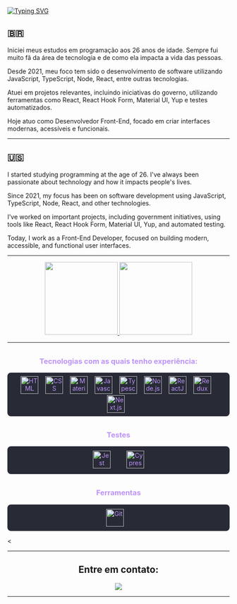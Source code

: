 [![Typing SVG](https://readme-typing-svg.demolab.com?font=Fira+Code&weight=700&size=24&pause=300&color=B287D3&center=true&multiline=true&repeat=false&width=1000&height=70&lines=Hello!+I'm+Marcelo+Dias;Front-End+Developer+%F0%9F%9A%80)](https://git.io/typing-svg)


<h2>🇧🇷</h2>
<p>Iniciei meus estudos em programação aos 26 anos de idade. Sempre fui muito fã da área de tecnologia e de como ela impacta a vida das pessoas.</p>

<p>Desde 2021, meu foco tem sido o desenvolvimento de software utilizando JavaScript, TypeScript, Node, React, entre outras tecnologias.</p>

<p>Atuei em projetos relevantes, incluindo iniciativas do governo, utilizando ferramentas como React, React Hook Form, Material UI, Yup e testes automatizados.</p>

<p>Hoje atuo como Desenvolvedor Front-End, focado em criar interfaces modernas, acessíveis e funcionais.</p>

<hr />

<h2>🇺🇸</h2>
<p>I started studying programming at the age of 26. I've always been passionate about technology and how it impacts people's lives.</p>

<p>Since 2021, my focus has been on software development using JavaScript, TypeScript, Node, React, and other technologies.</p>

<p>I’ve worked on important projects, including government initiatives, using tools like React, React Hook Form, Material UI, Yup, and automated testing.</p>

<p>Today, I work as a Front-End Developer, focused on building modern, accessible, and functional user interfaces.</p>

***************

<div align="center">
 <a href="https://github.com/marcelodiasdev">
  <img height="165em" src="https://github-readme-stats.vercel.app/api?username=marcelodiasdev&show_icons=true&theme=dracula&include_all_commits=true&count_private=true"/>
  <img height="165em" src="https://github-readme-stats.vercel.app/api/top-langs/?username=marcelodiasdev&layout=compact&langs_count=7&theme=dracula"/>
</a>
</div>

***************
<h3 align="center" style="margin-top: 32px; color: #BD93F9;">Tecnologias com as quais tenho experiência:</h3>
<p align="center" style="background-color: #282A36; padding: 8px; border-radius: 8px;">
  <img src="https://cdn.jsdelivr.net/gh/devicons/devicon/icons/html5/html5-original.svg" height="40" alt="HTML" title="HTML" style="color: #BD93F9; margin: 0 12px 0 0;"/>
  <img src="https://cdn.jsdelivr.net/gh/devicons/devicon/icons/css3/css3-original.svg" height="40" alt="CSS" title="CSS" style="color: #BD93F9; margin: 0 12px 0 0;"/>
  <img src="https://cdn.jsdelivr.net/gh/devicons/devicon/icons/materialui/materialui-original.svg" height="40" alt="Material UI" title="Material UI" style="color: #BD93F9; margin: 0 12px 0 0;"/>
  <img src="https://cdn.jsdelivr.net/gh/devicons/devicon/icons/javascript/javascript-original.svg" height="40" alt="Javascript" title="Javascript" style="color: #BD93F9; margin: 0 12px 0 0;"/>
  <img src="https://cdn.jsdelivr.net/gh/devicons/devicon/icons/typescript/typescript-original.svg" height="40" alt="Typescript" title="Typescript" style="color: #BD93F9; margin: 0 12px 0 0;"/>
  <img src="https://cdn.jsdelivr.net/gh/devicons/devicon/icons/nodejs/nodejs-original.svg" height="40" alt="Node.js" title="Node.js" style="color: #BD93F9; margin: 0 12px 0 0;"/>
  <img src="https://cdn.jsdelivr.net/gh/devicons/devicon/icons/react/react-original.svg" height="40" alt="ReactJS" title="ReactJS" style="color: #BD93F9; margin: 0 12px 0 0;"/>
  <img src="https://cdn.jsdelivr.net/gh/devicons/devicon/icons/redux/redux-original.svg" height="40" alt="Redux" title="Redux" style="color: #BD93F9; margin: 0 12px 0 0;"/>
  <img src="https://github.com/up-for-grabs/up-for-grabs.net/assets/139565234/53ea0a94-f08f-422f-8b88-9cee8737c53e" height="40" alt="Next.js" title="Next.js" style="color: #BD93F9; margin: 0 12px 0 0;"/>
</p>



<h3 align="center" style="margin-top: 32px; color: #BD93F9;">Testes</h3>
<p align="center" style="background-color: #282A36; padding: 10px; border-radius: 8px;">
  <img src="https://cdn.jsdelivr.net/gh/devicons/devicon/icons/jest/jest-plain.svg" height="40" alt="Jest" title="Jest" style="color: #BD93F9; margin-right: 16px;"/>
  <img src="https://docs.cypress.io/cypress-logo.png" height="40" alt="Cypress" title="Cypress" style="color: #BD93F9; margin-left: 16px;"/>
</p>


<h3 align="center" style="margin-top: 32px; color: #BD93F9;">Ferramentas</h3>
<p align="center" style="background-color: #282A36; padding: 10px; border-radius: 8px;">
<img src="https://cdn.jsdelivr.net/gh/devicons/devicon/icons/git/git-original.svg" height="40" alt="Git" title="Git" style="color: #BD93F9; margin-right: 16px;"/>
</p>  
<

***************

<h2 align="center">Entre em contato:</h2>
<p align="center">
<a href="https://www.linkedin.com/in/marcelosilvadias/" target="_blank"><img src="https://img.shields.io/badge/-LinkedIn-1C6B94?style=for-the-badge&logo=linkedin&logoColor=white" target="_blank"></a>
</p>

***************


